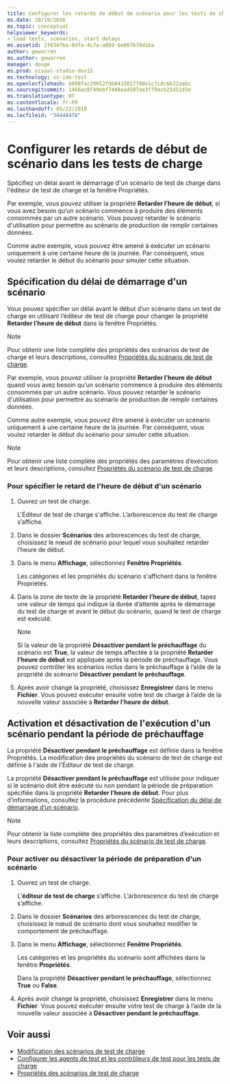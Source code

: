 ```yaml
---
title: Configurer les retards de début de scénario pour les tests de charge
ms.date: 10/19/2016
ms.topic: conceptual
helpviewer_keywords:
- load tests, scenarios, start delays
ms.assetid: 2f634fba-8dfa-4c7a-a8b9-be867b78d16a
author: gewarren
ms.author: gewarren
manager: douge
ms.prod: visual-studio-dev15
ms.technology: vs-ide-test
ms.openlocfilehash: b098fac29652fdb843301f780e1c7cdc6b32aabc
ms.sourcegitcommit: 1466ac0f49ebf7448ea4507ae3f79acb25d51d3e
ms.translationtype: HT
ms.contentlocale: fr-FR
ms.lasthandoff: 05/22/2018
ms.locfileid: "34448478"
---
```

# <a name="configure-scenario-start-delays-in-load-tests"></a>Configurer les retards de début de scénario dans les tests de charge

Spécifiez un délai avant le démarrage d'un scénario de test de charge dans l'éditeur de test de charge et la fenêtre Propriétés.

Par exemple, vous pouvez utiliser la propriété **Retarder l’heure de début**, si vous avez besoin qu’un scénario commence à produire des éléments consommés par un autre scénario. Vous pouvez retarder le scénario d'utilisation pour permettre au scénario de production de remplir certaines données.

Comme autre exemple, vous pouvez être amené à exécuter un scénario uniquement à une certaine heure de la journée. Par conséquent, vous voulez retarder le début du scénario pour simuler cette situation.

## <a name="specifying-the-delay-start-time-of-a-scenario"></a>Spécification du délai de démarrage d'un scénario

Vous pouvez spécifier un délai avant le début d’un scénario dans un test de charge en utilisant l’éditeur de test de charge pour changer la propriété **Retarder l’heure de début** dans la fenêtre Propriétés.

> [!NOTE]
> Pour obtenir une liste complète des propriétés des scénarios de test de charge et leurs descriptions, consultez [Propriétés du scénario de test de charge](../test/load-test-scenario-properties.md).

 Par exemple, vous pouvez utiliser la propriété **Retarder l’heure de début** quand vous avez besoin qu’un scénario commence à produire des éléments consommés par un autre scénario. Vous pouvez retarder le scénario d'utilisation pour permettre au scénario de production de remplir certaines données.

 Comme autre exemple, vous pouvez être amené à exécuter un scénario uniquement à une certaine heure de la journée. Par conséquent, vous voulez retarder le début du scénario pour simuler cette situation.

> [!NOTE]
> Pour obtenir une liste complète des propriétés des paramètres d’exécution et leurs descriptions, consultez [Propriétés du scénario de test de charge](../test/load-test-scenario-properties.md).

### <a name="to-specify-the-delay-start-time-for-a-scenario"></a>Pour spécifier le retard de l'heure de début d'un scénario

1. Ouvrez un test de charge.

     L'Éditeur de test de charge s'affiche. L’arborescence du test de charge s’affiche.

2. Dans le dossier **Scénarios** des arborescences du test de charge, choisissez le nœud de scénario pour lequel vous souhaitez retarder l’heure de début.

3. Dans le menu **Affichage**, sélectionnez **Fenêtre Propriétés**.

     Les catégories et les propriétés du scénario s'affichent dans la fenêtre Propriétés.

4. Dans la zone de texte de la propriété **Retarder l’heure de début**, tapez une valeur de temps qui indique la durée d’attente après le démarrage du test de charge et avant le début du scénario, quand le test de charge est exécuté.

    > [!NOTE]
    > Si la valeur de la propriété **Désactiver pendant le préchauffage** du scénario est **True**, la valeur de temps affectée à la propriété **Retarder l’heure de début** est appliquée après la période de préchauffage. Vous pouvez contrôler les scénarios inclus dans le préchauffage à l’aide de la propriété de scénario **Désactiver pendant le préchauffage**.

5. Après avoir changé la propriété, choisissez **Enregistrer** dans le menu **Fichier**. Vous pouvez exécuter ensuite votre test de charge à l’aide de la nouvelle valeur associée à **Retarder l’heure de début**.

## <a name="enabling-and-disabling-whether-a-scenario-runs-during-the-warm-up-period"></a>Activation et désactivation de l'exécution d'un scénario pendant la période de préchauffage

La propriété **Désactiver pendant le préchauffage** est définie dans la fenêtre Propriétés. La modification des propriétés du scénario de test de charge est définie à l'aide de l'Éditeur de test de charge.

 La propriété **Désactiver pendant le préchauffage** est utilisée pour indiquer si le scénario doit être exécuté ou non pendant la période de préparation spécifiée dans la propriété **Retarder l’heure de début**. Pour plus d’informations, consultez la procédure précédente [Spécification du délai de démarrage d’un scénario](../test/configure-scenario-start-delays.md#ConfiguringScenarioStartDelayHowTo).

> [!NOTE]
> Pour obtenir la liste complète des propriétés des paramètres d’exécution et leurs descriptions, consultez [Propriétés du scénario de test de charge](../test/load-test-scenario-properties.md).

### <a name="to-enable-or-disable-the-warm-up-period-for-a-scenario"></a>Pour activer ou désactiver la période de préparation d'un scénario

1. Ouvrez un test de charge.

     L’**éditeur de test de charge** s’affiche. L’arborescence du test de charge s’affiche.

2. Dans le dossier **Scénarios** des arborescences du test de charge, choisissez le nœud de scénario dont vous souhaitez modifier le comportement de préchauffage.

3. Dans le menu **Affichage**, sélectionnez **Fenêtre Propriétés**.

     Les catégories et les propriétés du scénario sont affichées dans la fenêtre **Propriétés**.

     Dans la propriété **Désactiver pendant le préchauffage**, sélectionnez **True** ou **False**.

4. Après avoir changé la propriété, choisissez **Enregistrer** dans le menu **Fichier**. Vous pouvez exécuter ensuite votre test de charge à l’aide de la nouvelle valeur associée à **Désactiver pendant le préchauffage**.

## <a name="see-also"></a>Voir aussi

- [Modification des scénarios de test de charge](../test/edit-load-test-scenarios.md)
- [Configurer les agents de test et les contrôleurs de test pour les tests de charge](../test/configure-test-agents-and-controllers-for-load-tests.md)
- [Propriétés des scénarios de test de charge](../test/load-test-scenario-properties.md)